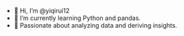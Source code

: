 - 👋 Hi, I’m @yiqirui12
- 🌱 I’m currently learning Python and pandas.
- 💞️ Passionate about analyzing data and deriving insights.
